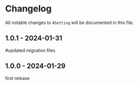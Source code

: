 # Changelog

All notable changes to `ASetting` will be documented in this file.

## 1.0.1 - 2024-01-31

#updated migration files

## 1.0.0 - 2024-01-29

first release
